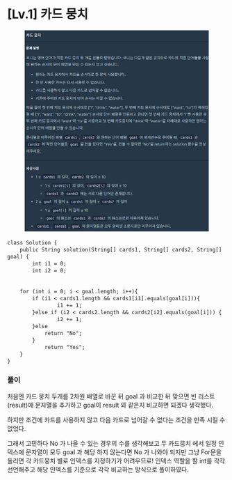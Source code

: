 # \[Lv.1] 카드 뭉치

<figure><img src="../.gitbook/assets/image (1) (1).png" alt=""><figcaption></figcaption></figure>

```
class Solution {
    public String solution(String[] cards1, String[] cards2, String[] goal) {
        int i1 = 0;
        int i2 = 0;


    for (int i = 0; i < goal.length; i++){
        if (i1 < cards1.length && cards1[i1].equals(goal[i])){
                i1 += 1;
        }else if (i2 < cards2.length && cards2[i2].equals(goal[i])) {
                i2 += 1;
        }else
            return "No";
        }
            return "Yes";
    }
}
```



### 풀이

처음엔 카드 뭉치 두개를 2차원 배열로 바꾼 뒤 goal 과 비교한 뒤 맞으면 빈 리스트 (result)에 문자열을 추가하고 goal이 result 와 같은지 비교하면 되겠다 생각했다.&#x20;

하지만 조건에 카드를 사용하지 않고 다음 카드로 넘어갈 수 없다는 조건을 만족 시킬 수 없었다.

그래서 고민하다 No 가 나올 수 있는 경우의 수를 생각해보고 두 카드뭉치 에서 일정 인덱스에 문자열이 모두 goal 과 해당 하지 않는다면 No 가 나와야 되지만 그냥 For문을 돌리면 각 카드뭉치 별로 인덱스를 지정하기가 어려우므로! 인덱스 역할을 할 int를 각각 선언해주고 해당 인덱스를 기준으로 각각 비교하는 방식으로 풀이하였다.
